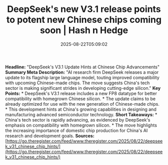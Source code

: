 ﻿---
title: "DeepSeek's new V3.1 release points to potent new Chinese chips coming soon | Hash n Hedge"
date: "2025-08-22T05:09:02"
category: "Markets"
summary: ""
slug: "deepseeks-new-v31-release-points-to-potent-new-chinese-chips"
source_urls:
  - ""
seo:
  title: "DeepSeek's new V3.1 release points to potent new Chinese chips coming soon | Hash n Hedge | Hash n Hedge"
  description: ""
  keywords: ["news", "markets", "brief"]
---
**Headline:** "DeepSeek's V3.1 Update Hints at Chinese Chip Advancements"  **Summary Meta Description:** "AI research firm DeepSeek releases a major update to its flagship large language model, touting improved compatibility with upcoming Chinese-made chips. The move suggests China's tech sector is making significant strides in developing cutting-edge silicon."  **Key Points:**  * DeepSeek's V3.1 release includes a new FP8 datatype for better compatibility with homegrown Chinese silicon. * The update claims to be already optimized for use with the new generation of Chinese-made chips. * This development hints at China's growing capabilities in designing and manufacturing advanced semiconductor technology.  **Short Takeaways:**  * China's tech sector is rapidly advancing, as evidenced by DeepSeek's emphasis on compatibility with homegrown silicon. * The move highlights the increasing importance of domestic chip production for China's AI research and development goals.  **Sources:** [https://go.theregister.com/feed/www.theregister.com/2025/08/22/deepseek_v31_chinese_chip_hints/](https://go.theregister.com/feed/www.theregister.com/2025/08/22/deepseek_v31_chinese_chip_hints/)